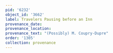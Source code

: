 ```yaml
---
pid: '6232'
object_id: '3662'
label: Travelers Pausing before an Inn
provenance_date:
provenance_location:
provenance_text: "(Possibly) M. Coupry-Dupre"
order: '1305'
collection: provenance
---
```

